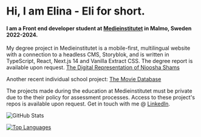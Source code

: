 # Hi, I am Elina - Eli for short.
#### I am a Front end developer student at <a href="https://medieinstitutet.se/utbildningar/front-end-developer/" target="_blank">Medieinstitutet</a> in Malmo, Sweden 2022-2024.

My degree project in Medieinstitutet is a mobile-first, multilingual website with a connection to a headless CMS, Storyblok, and is written in TypeScript, React, Next.js 14 and Vanilla Extract CSS. The degree report is available upon request.
<a href="https://fed22m-exjobb-eli-ennab.vercel.app/" target="_blank">The Digital Representation of Nioosha Shams</a>


Another recent individual school project: 
<a href="https://damoviedatabase.netlify.app/" target="_blank">The Movie Database</a>

The projects made during the education at Medieinstitutet must be private due to the their policy for assessment processes. Access to these project's repos is available upon request.
Get in touch with me @ <a href="https://www.linkedin.com/in/elina-ennab-13ba57249/?originalSubdomain=se" target="_blank">LinkedIn</a>.

![GitHub Stats](https://github-readme-stats.vercel.app/api?username=eli-ennab&theme=nord)

[![Top Languages](https://github-readme-stats.vercel.app/api/top-langs/?username=eli-ennab&theme=nord&hide_progress=true)](https://github.com/eli-ennab/github-readme-stats)
